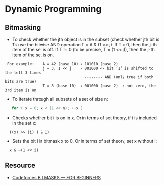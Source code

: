

# Dynamic Programming 


## Bitmasking 

* To check whether the jth object is in the subset (check whether jth bit is 1):
   use the bitwise AND operation T = A & (1 << j).
   If T = 0, then the j-th item of the set is off.
   If T != 0 (to be precise, T = (1 << j)), then the j-th item of the set is on.

``` 
 For example:    A = 42 (base 10) = 101010 (base 2)
                 j = 3, 1 << j    = 001000 <- bit ‘1’ is shifted to the left 3 times
                                    -------- AND (only true if both bits are true)
                 T = 8 (base 10)  = 001000 (base 2) -> not zero, the 3rd item is on
```

* To iterate through all subsets of a set of size n:
```c++
   for ( x = 0; x < (1 << n); ++x )
```

* Checks whether bit i is on in x. Or in terms of set theory, if i is included in the set x:
```
  ((x) >> (i) ) & 1)
```

* Sets the bit i in bitmask x to 0. Or in terms of set theory, set x without i:
```
  x & ~(1 << i)
```

##  Resource 
* [Codeforces BITMASKS — FOR BEGINNERS](http://codeforces.com/blog/entry/18169)
